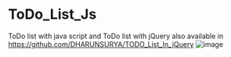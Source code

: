 # ToDo_List_Js
ToDo list with java script and ToDo list with jQuery also available in  https://github.com/DHARUNSURYA/TODO_List_In_jQuery
![image](https://github.com/DHARUNSURYA/ToDo_List_Js/assets/121680349/fa781e76-513e-464d-85d1-f83c05aa1441)
